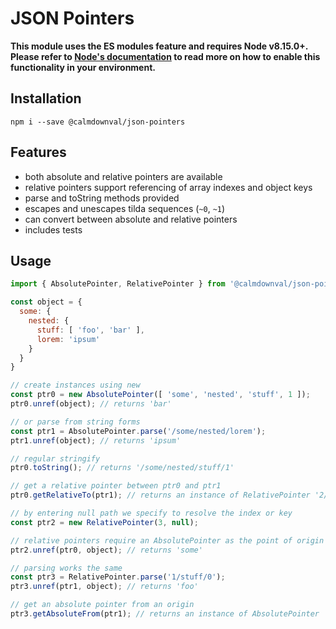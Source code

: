 # JSON Pointers
**This module uses the ES modules feature and requires Node v8.15.0+.
Please refer to [Node's documentation](https://nodejs.org/api/esm.html#esm_enabling) to read
more on how to enable this functionality in your environment.**

## Installation
```
npm i --save @calmdownval/json-pointers
```

## Features
- both absolute and relative pointers are available
- relative pointers support referencing of array indexes and object keys
- parse and toString methods provided
- escapes and unescapes tilda sequences (`~0`, `~1`)
- can convert between absolute and relative pointers
- includes tests

## Usage
```js
import { AbsolutePointer, RelativePointer } from '@calmdownval/json-pointers';

const object = {
  some: {
    nested: {
      stuff: [ 'foo', 'bar' ],
      lorem: 'ipsum'
    }
  }
}

// create instances using new
const ptr0 = new AbsolutePointer([ 'some', 'nested', 'stuff', 1 ]);
ptr0.unref(object); // returns 'bar'

// or parse from string forms
const ptr1 = AbsolutePointer.parse('/some/nested/lorem');
ptr1.unref(object); // returns 'ipsum'

// regular stringify
ptr0.toString(); // returns '/some/nested/stuff/1'

// get a relative pointer between ptr0 and ptr1
ptr0.getRelativeTo(ptr1); // returns an instance of RelativePointer '2/lorem'

// by entering null path we specify to resolve the index or key
const ptr2 = new RelativePointer(3, null);

// relative pointers require an AbsolutePointer as the point of origin
ptr2.unref(ptr0, object); // returns 'some'

// parsing works the same
const ptr3 = RelativePointer.parse('1/stuff/0');
ptr3.unref(ptr1, object); // returns 'foo'

// get an absolute pointer from an origin
ptr3.getAbsoluteFrom(ptr1); // returns an instance of AbsolutePointer '/some/nested/stuff/1'
```
